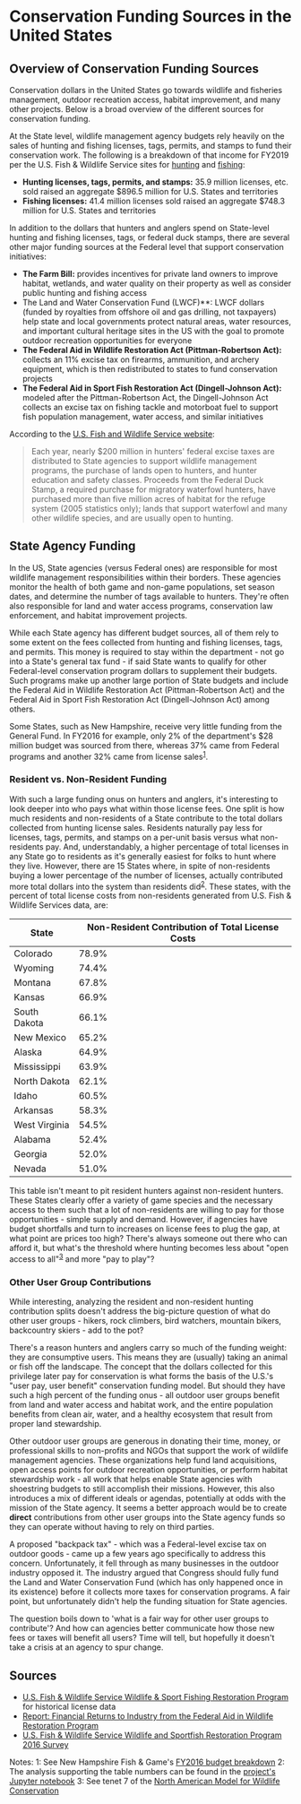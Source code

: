 # Conservation Funding Sources in the United States

## Overview of Conservation Funding Sources

Conservation dollars in the United States go towards wildlife and fisheries management, outdoor recreation access, habitat improvement, and many other projects. Below is a broad overview of the different sources for conservation funding.

At the State level, wildlife management agency budgets rely heavily on the sales of hunting and fishing licenses, tags, permits, and stamps to fund their conservation work. The following is a breakdown of that income for FY2019 per the U.S. Fish & Wildlife Service sites for [hunting](https://wsfrprograms.fws.gov/Subpages/LicenseInfo/Hunting.htm) and [fishing](https://wsfrprograms.fws.gov/Subpages/LicenseInfo/Fishing.htm):

- **Hunting licenses, tags, permits, and stamps:** 35.9 million licenses, etc. sold raised an aggregate \$896.5 million for U.S. States and territories
- **Fishing licenses:** 41.4 million licenses sold raised an aggregate \$748.3 million for U.S. States and territories

In addition to the dollars that hunters and anglers spend on State-level hunting and fishing licenses, tags, or federal duck stamps, there are several other major funding sources at the Federal level that support conservation initiatives:

- **The Farm Bill:** provides incentives for private land owners to improve habitat, wetlands, and water quality on their property as well as consider public hunting and fishing access
- The Land and Water Conservation Fund (LWCF)**: LWCF dollars (funded by royalties from offshore oil and gas drilling, not taxpayers) help state and local governments protect natural areas, water resources, and important cultural heritage sites in the US with the goal to promote outdoor recreation opportunities for everyone
- **The Federal Aid in Wildlife Restoration Act (Pittman-Robertson Act):** collects an 11% excise tax on firearms, ammunition, and archery equipment, which is then redistributed to states to fund conservation projects
- **The Federal Aid in Sport Fish Restoration Act (Dingell-Johnson Act):** modeled after the Pittman-Robertson Act, the Dingell-Johnson Act collects an excise tax on fishing tackle and motorboat fuel to support fish population management, water access, and similar initiatives

According to the [U.S. Fish and Wildlife Service website](https://www.fws.gov/hunting/whatdo.html):

>Each year, nearly $200 million in hunters' federal excise taxes are distributed to State agencies to support wildlife management programs, the purchase of lands open to hunters, and hunter education and safety classes. Proceeds from the Federal Duck Stamp, a required purchase for migratory waterfowl hunters, have purchased more than five million acres of habitat for the refuge system (2005 statistics only); lands that support waterfowl and many other wildlife species, and are usually open to hunting.


## State Agency Funding

In the US, State agencies (versus Federal ones) are responsible for most wildlife management responsibilities within their borders. These agencies monitor the health of both game and non-game populations, set season dates, and determine the number of tags available to hunters. They're often also responsible for land and water access programs, conservation law enforcement, and habitat improvement projects.

While each State agency has different budget sources, all of them rely to some extent on the fees collected from hunting and fishing licenses, tags, and permits. This money is required to stay within the department - not go into a State's general tax fund - if said State wants to qualify for other Federal-level conservation program dollars to supplement their budgets. Such programs make up another large portion of State budgets and include the Federal Aid in Wildlife Restoration Act (Pittman-Robertson Act) and the Federal Aid in Sport Fish Restoration Act (Dingell-Johnson Act) among others.

Some States, such as New Hampshire, receive very little funding from the General Fund. In FY2016 for example, only 2\% of the department's \$28 million budget was sourced from there, whereas 37\% came from Federal programs and another 32\% came from license sales<sup>[1](#footnote1)</sup>.

### Resident vs. Non-Resident Funding

With such a large funding onus on hunters and anglers, it's interesting to look deeper into who pays what within those license fees. One split is how much residents and non-residents of a State contribute to the total dollars collected from hunting license sales. Residents naturally pay less for licenses, tags, permits, and stamps on a per-unit basis versus what non-residents pay. And, understandably, a higher percentage of total licenses in any State go to residents as it's generally easiest for folks to hunt where they live. However, there are 15 States where, in spite of non-residents buying a lower percentage of the number of licenses, actually contributed more total dollars into the system than residents did<sup>[2](#footnote2)</sup>. These states, with the percent of total license costs from non-residents generated from U.S. Fish & Wildlife Services data, are:


| State | Non-Resident Contribution of Total License Costs |
| ----- | ----- |
| Colorado | 78.9\% |
| Wyoming | 74.4\% |
| Montana | 67.8\% |
| Kansas | 66.9\% |
| South Dakota | 66.1\% |
| New Mexico | 65.2\% |
| Alaska | 64.9\% |
| Mississippi | 63.9\% |
| North Dakota | 62.1\% |
| Idaho | 60.5\% |
| Arkansas | 58.3\%|
| West Virginia | 54.5\% |
| Alabama | 52.4\% |
| Georgia | 52.0\% |
| Nevada | 51.0\% |

This table isn't meant to pit resident hunters against non-resident hunters. These States clearly offer a variety of game species and the necessary access to them such that a lot of non-residents are willing to pay for those opportunities - simple supply and demand. However, if agencies have budget shortfalls and turn to increases on license fees to plug the gap, at what point are prices too high? There's always someone out there who can afford it, but what's the threshold where hunting becomes less about "open access to all"<sup>[3](#footnote3)</sup> and more "pay to play"?

### Other User Group Contributions

While interesting, analyzing the resident and non-resident hunting contribution splits doesn't address the big-picture question of what do other user groups - hikers, rock climbers, bird watchers, mountain bikers, backcountry skiers - add to the pot?

There's a reason hunters and anglers carry so much of the funding weight: they are consumptive users. This means they are (usually) taking an animal or fish off the landscape. The concept that the dollars collected for this privilege later pay for conservation is what forms the basis of the U.S.'s "user pay, user benefit" conservation funding model. But should they have such a high percent of the funding onus - all outdoor user groups benefit from land and water access and habitat work, and the entire population benefits from clean air, water, and a healthy ecosystem that result from proper land stewardship.

Other outdoor user groups are generous in donating their time, money, or professional skills to non-profits and NGOs that support the work of wildlife management agencies. These organizations help fund land acquisitions, open access points for outdoor recreation opportunities, or perform habitat stewardship work - all work that helps enable State agencies with shoestring budgets to still accomplish their missions. However, this also introduces a mix of different ideals or agendas, potentially at odds with the mission of the State agency. It seems a better approach would be to create **direct** contributions from other user groups into the State agency funds so they can operate without having to rely on third parties.

A proposed "backpack tax" - which was a Federal-level excise tax on outdoor goods - came up a few years ago specifically to address this concern. Unfortunately, it fell through as many businesses in the outdoor industry opposed it. The industry argued that Congress should fully fund the Land and Water Conservation Fund (which has only happened once in its existence) before it collects more taxes for conservation programs. A fair point, but unfortunately didn't help the funding situation for State agencies.

The question boils down to 'what is a fair way for other user groups to contribute'? And how can agencies better communicate how those new fees or taxes will benefit all users? Time will tell, but hopefully it doesn't take a crisis at an agency to spur change.

## Sources

- [U.S. Fish & Wildlife Service Wildlife & Sport Fishing Restoration Program](https://wsfrprograms.fws.gov/Subpages/LicenseInfo/LicenseIndex.htm) for historical license data
- [Report: Financial Returns to Industry from the Federal Aid in Wildlife Restoration Program](https://wsfrprograms.fws.gov/Subpages/GrantPrograms/MultiState/MS_WRTaxReport2011.pdf)
- [U.S. Fish & Wildlife Service Wildlife and Sportfish Restoration Program 2016 Survey](https://wsfrprograms.fws.gov/Subpages/NationalSurvey/National_Survey.htm)

Notes:
<a name="footnote1">1</a>: See New Hampshire Fish & Game's [FY2016 budget breakdown](https://www.wildlife.state.nh.us/funding/charts.html)
<a name="footnote2">2</a>: The analysis supporting the table numbers can be found in the [project's Jupyter notebook](./StateAgencyFunding.ipynb)
<a name="footnote3">3</a>: See tenet 7 of the [North American Model for Wildlife Conservation](https://www.fws.gov/hunting/north-american-model-of-wildlife-conservation.html)
